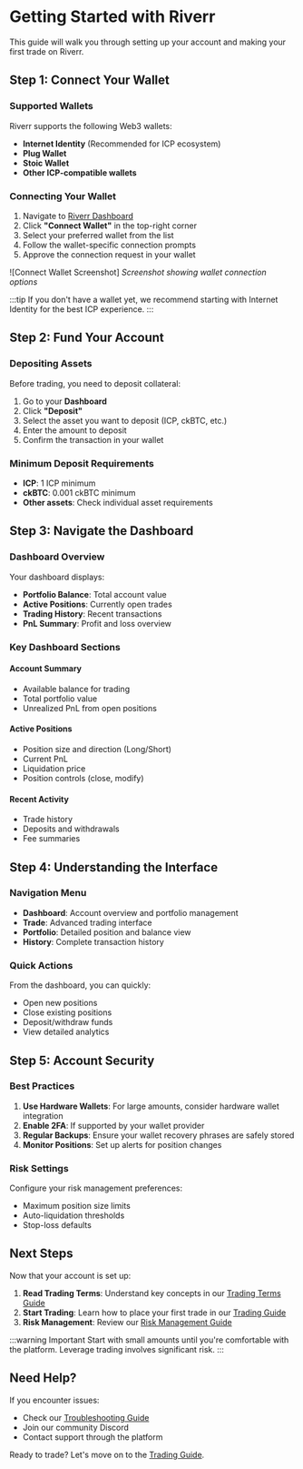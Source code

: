 # Getting Started with Riverr

This guide will walk you through setting up your account and making your first trade on Riverr.

## Step 1: Connect Your Wallet

### Supported Wallets

Riverr supports the following Web3 wallets:

- **Internet Identity** (Recommended for ICP ecosystem)
- **Plug Wallet** 
- **Stoic Wallet**
- **Other ICP-compatible wallets**

### Connecting Your Wallet

1. Navigate to [Riverr Dashboard](https://joljv-6aaaa-aaaah-qqbmq-cai.icp0.io/dashboard)
2. Click **"Connect Wallet"** in the top-right corner
3. Select your preferred wallet from the list
4. Follow the wallet-specific connection prompts
5. Approve the connection request in your wallet

![Connect Wallet Screenshot]
*Screenshot showing wallet connection options*

:::tip
If you don't have a wallet yet, we recommend starting with Internet Identity for the best ICP experience.
:::

## Step 2: Fund Your Account

### Depositing Assets

Before trading, you need to deposit collateral:

1. Go to your **Dashboard**
2. Click **"Deposit"** 
3. Select the asset you want to deposit (ICP, ckBTC, etc.)
4. Enter the amount to deposit
5. Confirm the transaction in your wallet

### Minimum Deposit Requirements

- **ICP**: 1 ICP minimum
- **ckBTC**: 0.001 ckBTC minimum
- **Other assets**: Check individual asset requirements

## Step 3: Navigate the Dashboard

### Dashboard Overview

Your dashboard displays:

- **Portfolio Balance**: Total account value
- **Active Positions**: Currently open trades
- **Trading History**: Recent transactions
- **PnL Summary**: Profit and loss overview

### Key Dashboard Sections

#### Account Summary
- Available balance for trading
- Total portfolio value
- Unrealized PnL from open positions

#### Active Positions
- Position size and direction (Long/Short)
- Current PnL
- Liquidation price
- Position controls (close, modify)

#### Recent Activity
- Trade history
- Deposits and withdrawals
- Fee summaries

## Step 4: Understanding the Interface

### Navigation Menu

- **Dashboard**: Account overview and portfolio management
- **Trade**: Advanced trading interface
- **Portfolio**: Detailed position and balance view
- **History**: Complete transaction history

### Quick Actions

From the dashboard, you can quickly:
- Open new positions
- Close existing positions
- Deposit/withdraw funds
- View detailed analytics

## Step 5: Account Security

### Best Practices

1. **Use Hardware Wallets**: For large amounts, consider hardware wallet integration
2. **Enable 2FA**: If supported by your wallet provider
3. **Regular Backups**: Ensure your wallet recovery phrases are safely stored
4. **Monitor Positions**: Set up alerts for position changes

### Risk Settings

Configure your risk management preferences:
- Maximum position size limits
- Auto-liquidation thresholds
- Stop-loss defaults

## Next Steps

Now that your account is set up:

1. **Read Trading Terms**: Understand key concepts in our [Trading Terms Guide](./trading-terms.md)
2. **Start Trading**: Learn how to place your first trade in our [Trading Guide](./trading-guide.md)
3. **Risk Management**: Review our [Risk Management Guide](./risk-management.md)

:::warning Important
Start with small amounts until you're comfortable with the platform. Leverage trading involves significant risk.
:::

## Need Help?

If you encounter issues:
- Check our [Troubleshooting Guide](./troubleshooting.md)
- Join our community Discord
- Contact support through the platform

Ready to trade? Let's move on to the [Trading Guide](./trading-guide.md).